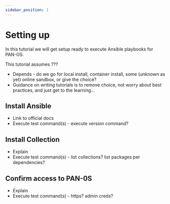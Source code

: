 ```yaml
---
sidebar_position: 1
---
```


# Setting up

In this tutorial we will get setup ready to execute Ansible playbooks for PAN-OS.

This tutorial assumes ???

- Depends - do we go for local install, container install, some (unknown as yet) online sandbox, or give the choice?
- Guidance on writing tutorials is to remove choice, not worry about best practices, and just get to the learning...

## Install Ansible

- Link to official docs
- Execute test command(s) - execute version command?

## Install Collection

- Explain
- Execute test command(s) - list collections? list packages per dependencies?

## Confirm access to PAN-0S

- Explain
- Execute test command(s) - https? admin creds?
